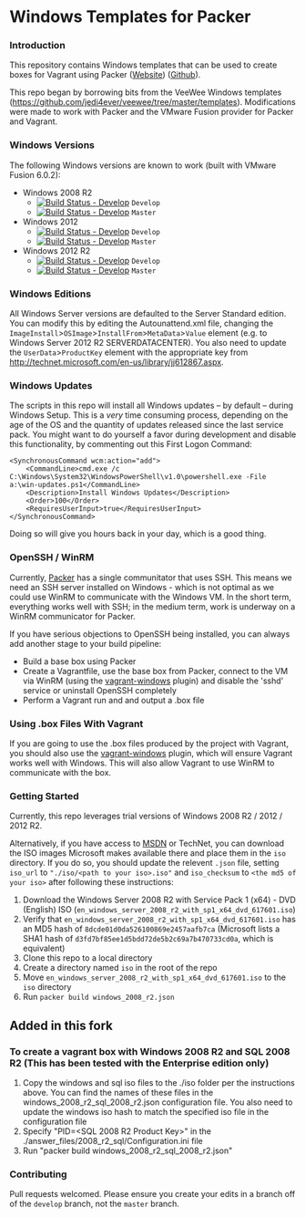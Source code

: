 # Windows Templates for Packer

### Introduction

This repository contains Windows templates that can be used to create boxes for Vagrant using Packer ([Website](packer.io)) ([Github](http://github.com/mitchellh/packer)).

This repo began by borrowing bits from the VeeWee Windows templates (https://github.com/jedi4ever/veewee/tree/master/templates). Modifications were made to work with Packer and the VMware Fusion provider for Packer and Vagrant.

### Windows Versions

The following Windows versions are known to work (built with VMware Fusion 6.0.2):

* Windows 2008 R2
  * [![Build Status - Develop](https://packer.ci.cloudbees.com/buildStatus/icon?job=packer-windows-develop-2008-r2)](https://packer.ci.cloudbees.com/job/packer-windows-develop-2008-r2/) `Develop`
  * [![Build Status - Develop](https://packer.ci.cloudbees.com/buildStatus/icon?job=packer-windows-master-2008-r2)](https://packer.ci.cloudbees.com/job/packer-windows-master-2008-r2/) `Master`
* Windows 2012
  * [![Build Status - Develop](https://packer.ci.cloudbees.com/buildStatus/icon?job=packer-windows-develop-2012)](https://packer.ci.cloudbees.com/job/packer-windows-develop-2012/) `Develop`
  * [![Build Status - Develop](https://packer.ci.cloudbees.com/buildStatus/icon?job=packer-windows-master-2012)](https://packer.ci.cloudbees.com/job/packer-windows-master-2012/) `Master`
* Windows 2012 R2
  * [![Build Status - Develop](https://packer.ci.cloudbees.com/buildStatus/icon?job=packer-windows-develop-2012-r2)](https://packer.ci.cloudbees.com/job/packer-windows-develop-2012-r2/) `Develop`
  * [![Build Status - Develop](https://packer.ci.cloudbees.com/buildStatus/icon?job=packer-windows-master-2012-r2)](https://packer.ci.cloudbees.com/job/packer-windows-master-2012-r2/) `Master`

### Windows Editions

All Windows Server versions are defaulted to the Server Standard edition. You can modify this by editing the Autounattend.xml file, changing the `ImageInstall`>`OSImage`>`InstallFrom`>`MetaData`>`Value` element (e.g. to Windows Server 2012 R2 SERVERDATACENTER). You also need to update the `UserData`>`ProductKey` element with the appropriate key from http://technet.microsoft.com/en-us/library/jj612867.aspx.

### Windows Updates

The scripts in this repo will install all Windows updates – by default – during Windows Setup. This is a _very_ time consuming process, depending on the age of the OS and the quantity of updates released since the last service pack. You might want to do yourself a favor during development and disable this functionality, by commenting out this First Logon Command:

```
<SynchronousCommand wcm:action="add">
	<CommandLine>cmd.exe /c C:\Windows\System32\WindowsPowerShell\v1.0\powershell.exe -File a:\win-updates.ps1</CommandLine>
	<Description>Install Windows Updates</Description>
	<Order>100</Order>
	<RequiresUserInput>true</RequiresUserInput>
</SynchronousCommand>
```

Doing so will give you hours back in your day, which is a good thing.

### OpenSSH / WinRM

Currently, [Packer](http://packer.io) has a single communitator that uses SSH. This means we need an SSH server installed on Windows - which is not optimal as we could use WinRM to communicate with the Windows VM. In the short term, everything works well with SSH; in the medium term, work is underway on a WinRM communicator for Packer. 

If you have serious objections to OpenSSH being installed, you can always add another stage to your build pipeline:

* Build a base box using Packer
* Create a Vagrantfile, use the base box from Packer, connect to the VM via WinRM (using the [vagrant-windows](https://github.com/WinRb/vagrant-windows) plugin) and disable the 'sshd' service or uninstall OpenSSH completely
* Perform a Vagrant run and and output a .box file

### Using .box Files With Vagrant

If you are going to use the .box files produced by the project with Vagrant, you should also use the [vagrant-windows](https://github.com/WinRb/vagrant-windows) plugin, which will ensure Vagrant works well with Windows. This will also allow Vagrant to use WinRM to communicate with the box. 

### Getting Started

Currently, this repo leverages trial versions of Windows 2008 R2 / 2012 / 2012 R2. 


Alternatively, if you have access to [MSDN](http://msdn.microsoft.com) or TechNet, you can download the ISO images Microsoft makes available there and place them in the `iso` directory. If you do so, you should update the relevent `.json` file, setting `iso_url` to `"./iso/<path to your iso>.iso"` and `iso_checksum` to `<the md5 of your iso>` after following these instructions:

1. Download the Windows Server 2008 R2 with Service Pack 1 (x64) - DVD (English) ISO (`en_windows_server_2008_r2_with_sp1_x64_dvd_617601.iso`)
2. Verify that `en_windows_server_2008_r2_with_sp1_x64_dvd_617601.iso` has an MD5 hash of `8dcde01d0da526100869e2457aafb7ca` (Microsoft lists a SHA1 hash of `d3fd7bf85ee1d5bdd72de5b2c69a7b470733cd0a`, which is equivalent)
3. Clone this repo to a local directory
4. Create a directory named `iso` in the root of the repo
5. Move `en_windows_server_2008_r2_with_sp1_x64_dvd_617601.iso` to the `iso` directory
6. Run `packer build windows_2008_r2.json`

## Added in this fork

### To create a vagrant box with Windows 2008 R2 and SQL 2008 R2 (This has been tested with the Enterprise edition only)

1. Copy the windows and sql iso files to the ./iso folder per the instructions above. You can find the names of these files in the windows_2008_r2_sql_2008_r2.json configuration file. You also need to update the windows iso hash to match the specified iso file in the configuration file
2. Specify "PID=<SQL 2008 R2 Product Key>" in the ./answer_files/2008_r2_sql/Configuration.ini file
3. Run "packer build windows_2008_r2_sql_2008_r2.json"

### Contributing

Pull requests welcomed. Please ensure you create your edits in a branch off of the `develop` branch, not the `master` branch.
